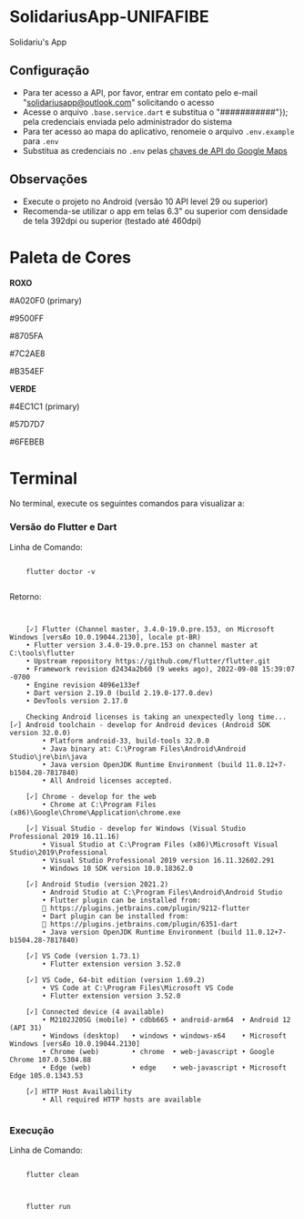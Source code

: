 # SolidariusApp-UNIFAFIBE

Solidariu's App

## Configuração

- Para ter acesso a API, por favor, entrar em contato pelo e-mail "solidariusapp@outlook.com" solicitando o acesso
- Acesse o arquivo `.base.service.dart` e substitua o "###########"}); pela credenciais enviada pelo administrador do sistema
- Para ter acesso ao mapa do aplicativo, renomeie o arquivo `.env.example` para `.env`
- Substitua as credenciais no `.env` pelas [chaves de API do Google Maps](https://console.cloud.google.com/google/maps-apis/credentials)

## Observações

- Execute o projeto no Android (versão 10 API level 29 ou superior)
- Recomenda-se utilizar o app em telas 6.3" ou superior com densidade de tela 392dpi ou superior (testado até 460dpi)

<div>
  <h1>Paleta de Cores</h1>
  
  <p><b>ROXO</b></p>
  <p>#A020F0 (primary)</p>
  <p>#9500FF</p>
  <p>#8705FA</p>
  <p>#7C2AE8</p>
  <p>#B354EF</p>

  <p><b>VERDE</b></p>
  <p>#4EC1C1 (primary)</p>
  <p>#57D7D7</p>
  <p>#6FEBEB</p>
  
</div>

<div>
  
  <h1>Terminal</h1>
  <p>No terminal, execute os seguintes comandos para visualizar a:</p>
  
  <h3>Versão do Flutter e Dart</h3>
  
  <p>Linha de Comando:</p>
  
  <pre><code>
    flutter doctor -v
  </pre></code>
  
  <p>Retorno:</p>
  
  <pre><code>
  
    [✓] Flutter (Channel master, 3.4.0-19.0.pre.153, on Microsoft Windows [versÆo 10.0.19044.2130], locale pt-BR)
    • Flutter version 3.4.0-19.0.pre.153 on channel master at C:\tools\flutter
    • Upstream repository https://github.com/flutter/flutter.git
    • Framework revision d2434a2b60 (9 weeks ago), 2022-09-08 15:39:07 -0700
    • Engine revision 4096e133ef
    • Dart version 2.19.0 (build 2.19.0-177.0.dev)
    • DevTools version 2.17.0

    Checking Android licenses is taking an unexpectedly long time...[✓] Android toolchain - develop for Android devices (Android SDK version 32.0.0)
        • Platform android-33, build-tools 32.0.0
        • Java binary at: C:\Program Files\Android\Android Studio\jre\bin\java
        • Java version OpenJDK Runtime Environment (build 11.0.12+7-b1504.28-7817840)
        • All Android licenses accepted.

    [✓] Chrome - develop for the web
        • Chrome at C:\Program Files (x86)\Google\Chrome\Application\chrome.exe

    [✓] Visual Studio - develop for Windows (Visual Studio Professional 2019 16.11.16)
        • Visual Studio at C:\Program Files (x86)\Microsoft Visual Studio\2019\Professional
        • Visual Studio Professional 2019 version 16.11.32602.291
        • Windows 10 SDK version 10.0.18362.0

    [✓] Android Studio (version 2021.2)
        • Android Studio at C:\Program Files\Android\Android Studio
        • Flutter plugin can be installed from:
        🔨 https://plugins.jetbrains.com/plugin/9212-flutter
        • Dart plugin can be installed from:
        🔨 https://plugins.jetbrains.com/plugin/6351-dart
        • Java version OpenJDK Runtime Environment (build 11.0.12+7-b1504.28-7817840)

    [✓] VS Code (version 1.73.1)
        • Flutter extension version 3.52.0

    [✓] VS Code, 64-bit edition (version 1.69.2)
        • VS Code at C:\Program Files\Microsoft VS Code
        • Flutter extension version 3.52.0

    [✓] Connected device (4 available)
        • M2102J20SG (mobile) • cdbb665 • android-arm64  • Android 12 (API 31)
        • Windows (desktop)   • windows • windows-x64    • Microsoft Windows [versÆo 10.0.19044.2130]
        • Chrome (web)        • chrome  • web-javascript • Google Chrome 107.0.5304.88
        • Edge (web)          • edge    • web-javascript • Microsoft Edge 105.0.1343.53

    [✓] HTTP Host Availability
        • All required HTTP hosts are available

</code></pre>

<h3>Execução</h3>
  
  <p>Linha de Comando:</p>
  
  <pre><code>
    flutter clean
  </code></pre>
  <pre><code>
    flutter run
  </code></pre>

</div>
